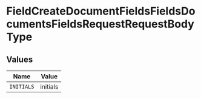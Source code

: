 # FieldCreateDocumentFieldsFieldsDocumentsFieldsRequestRequestBodyType


## Values

| Name       | Value      |
| ---------- | ---------- |
| `INITIALS` | initials   |
